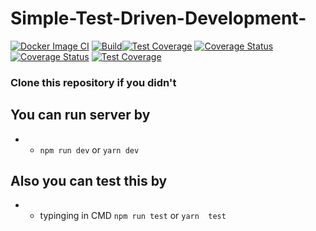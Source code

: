 # Simple-Test-Driven-Development-
[![Docker Image CI](https://github.com/Nkbtemmy/Simple-Test-Driven-Development-/actions/workflows/docker_image.yml/badge.svg)](https://github.com/Nkbtemmy/Simple-Test-Driven-Development-/actions/workflows/docker_image.yml)
[![Build](https://github.com/Nkbtemmy/Simple-Test-Driven-Development-/actions/workflows/building.yml/badge.svg)](https://github.com/Nkbtemmy/Simple-Test-Driven-Development-/actions/workflows/building.yml)[![Test Coverage](https://api.codeclimate.com/v1/badges/ecd50de02a9e5b9864a1/test_coverage)](https://codeclimate.com/github/nkbtemmy/Simple-Test-Driven-Development/test_coverage)
[![Coverage Status](https://coveralls.io/repos/github/Nkbtemmy/Simple-Test-Driven-Development-/badge.svg?branch=build)](https://coveralls.io/github/Nkbtemmy/Simple-Test-Driven-Development-?branch=build)
[![Coverage Status](https://coveralls.io/repos/github/Nkbtemmy/Simple-Test-Driven-Development-/badge.svg?branch=build)](https://coveralls.io/github/Nkbtemmy/Simple-Test-Driven-Development-?branch=build)
[![Test Coverage](https://api.codeclimate.com/v1/badges/ecd50de02a9e5b9864a1/test_coverage)](https://codeclimate.com/github/nkbtemmy/Simple-Test-Driven-Development/test_coverage)
### Clone this repository if you didn't


## You can run server by
- - `npm run dev` or `yarn dev`

## Also you can test this by

- -  typinging in CMD `npm run test` or `yarn  test`